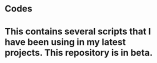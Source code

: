 # Codes
# This contains several scripts that I have been using in my latest projects. This repository is in beta.
